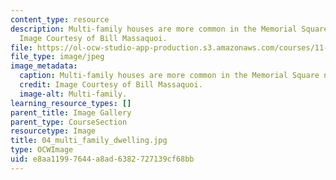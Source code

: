 ```yaml
---
content_type: resource
description: Multi-family houses are more common in the Memorial Square neighborhood.
  Image Courtesy of Bill Massaquoi.
file: https://ol-ocw-studio-app-production.s3.amazonaws.com/courses/11-945-springfield-studio-fall-2005/e8aa11997644a8ad6382727139cf68bb_04_multi_family_dwelling.jpg
file_type: image/jpeg
image_metadata:
  caption: Multi-family houses are more common in the Memorial Square neighborhood.
  credit: Image Courtesy of Bill Massaquoi.
  image-alt: Multi-family.
learning_resource_types: []
parent_title: Image Gallery
parent_type: CourseSection
resourcetype: Image
title: 04_multi_family_dwelling.jpg
type: OCWImage
uid: e8aa1199-7644-a8ad-6382-727139cf68bb
---
```

